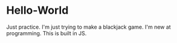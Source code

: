 # Hello-World
Just practice.
I'm just trying to make a blackjack game. I'm new at programming. This is built in JS.
